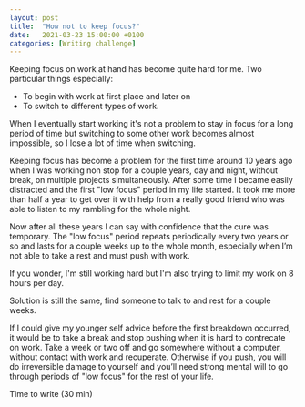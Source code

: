 ```yaml
---
layout: post
title:  "How not to keep focus?"
date:   2021-03-23 15:00:00 +0100
categories: [Writing challenge]
---
```


Keeping focus on work at hand has become quite hard for me. Two particular things especially: 
- To begin with work at first place and later on 
- To switch to different types of work. 

When I eventually start working it's not a problem to stay in focus for a long period of time but switching to some other work becomes almost impossible, so I lose a lot of time when switching.

Keeping focus has become a problem for the first time around 10 years ago when I was working non stop for a couple years, day and night, without break, on multiple projects simultaneously. After some time I became easily distracted and the first "low focus" period in my life started. It took me more than half a year to get over it with help from a really good friend who was able to listen to my rambling for the whole night.

Now after all these years I can say with confidence that the cure was temporary. The "low focus" period repeats periodically every two years or so and lasts for a couple weeks up to the whole month, especially when I’m not able to take a rest and must push with work.

If you wonder, I'm still working hard but I'm also trying to limit my work on 8 hours per day.

Solution is still the same, find someone to talk to and rest for a couple weeks.

If I could give my younger self advice before the first breakdown occurred, it would be to take a break and stop pushing when it is hard to contrecate on work. Take a week or two off  and go somewhere without a computer, without contact with work and recuperate. Otherwise if you push,  you will do irreversible damage to yourself and you’ll need strong mental will to go through periods of "low focus" for the rest of your life.

Time to write (30 min)
